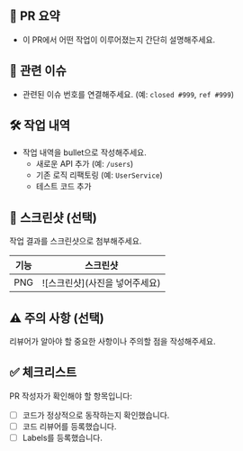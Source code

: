 ## 📌 PR 요약

- 이 PR에서 어떤 작업이 이루어졌는지 간단히 설명해주세요.

## 🔗 관련 이슈

- 관련된 이슈 번호를 연결해주세요. (예: `closed #999`, `ref #999`)

## 🛠️ 작업 내역

- 작업 내역을 bullet으로 작성해주세요.
    - 새로운 API 추가 (예: `/users`)
    - 기존 로직 리팩토링 (예: `UserService`)
    - 테스트 코드 추가

## 📸 스크린샷 (선택)

작업 결과를 스크린샷으로 첨부해주세요.

| 기능  | 스크린샷               |
|-----|--------------------|
| PNG | ![스크린샷](사진을 넣어주세요) |

## ⚠️ 주의 사항 (선택)

리뷰어가 알아야 할 중요한 사항이나 주의할 점을 작성해주세요.

## ✅ 체크리스트

PR 작성자가 확인해야 할 항목입니다:

- [ ] 코드가 정상적으로 동작하는지 확인했습니다.
- [ ] 코드 리뷰어를 등록했습니다.
- [ ] Labels를 등록했습니다.